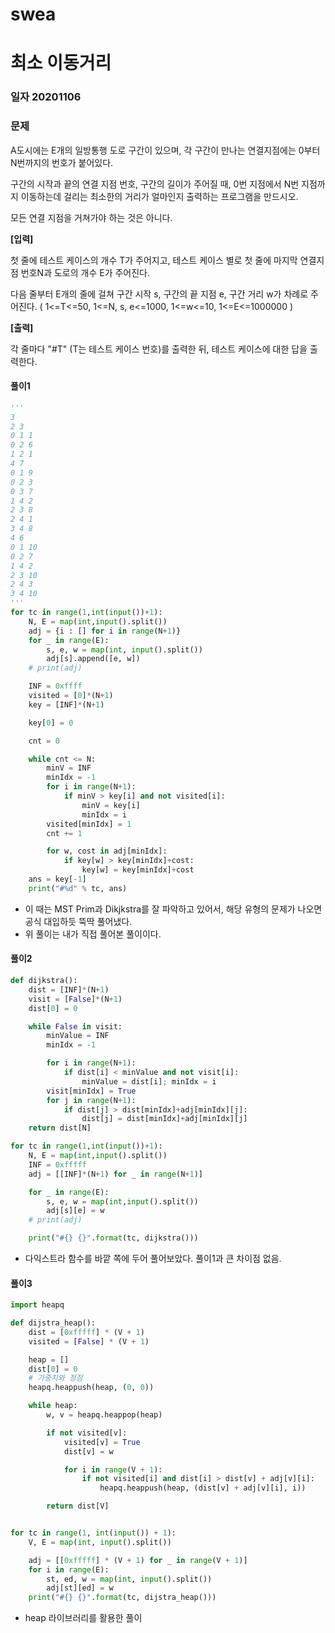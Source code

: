 # swea

# 최소 이동거리

### 일자 20201106

### 문제

A도시에는 E개의 일방통행 도로 구간이 있으며, 각 구간이 만나는 연결지점에는 0부터 N번까지의 번호가 붙어있다.

구간의 시작과 끝의 연결 지점 번호, 구간의 길이가 주어질 때, 0번 지점에서 N번 지점까지 이동하는데 걸리는 최소한의 거리가 얼마인지 출력하는 프로그램을 만드시오.

모든 연결 지점을 거쳐가야 하는 것은 아니다.

**[입력]**

첫 줄에 테스트 케이스의 개수 T가 주어지고, 테스트 케이스 별로 첫 줄에 마지막 연결지점 번호N과 도로의 개수 E가 주어진다.

다음 줄부터 E개의 줄에 걸쳐 구간 시작 s, 구간의 끝 지점 e, 구간 거리 w가 차례로 주어진다. ( 1<=T<=50, 1<=N, s, e<=1000, 1<=w<=10, 1<=E<=1000000 )

**[출력]**

각 줄마다 "#T" (T는 테스트 케이스 번호)를 출력한 뒤, 테스트 케이스에 대한 답을 출력한다.

#### 풀이1

```python
'''
3
2 3
0 1 1
0 2 6
1 2 1
4 7
0 1 9
0 2 3
0 3 7
1 4 2
2 3 8
2 4 1
3 4 8
4 6
0 1 10
0 2 7
1 4 2
2 3 10
2 4 3
3 4 10
'''
for tc in range(1,int(input())+1):
    N, E = map(int,input().split())
    adj = {i : [] for i in range(N+1)}
    for _ in range(E):
        s, e, w = map(int, input().split())
        adj[s].append([e, w])
    # print(adj)

    INF = 0xffff
    visited = [0]*(N+1)
    key = [INF]*(N+1)

    key[0] = 0

    cnt = 0

    while cnt <= N:
        minV = INF
        minIdx = -1
        for i in range(N+1):
            if minV > key[i] and not visited[i]:
                minV = key[i]
                minIdx = i
        visited[minIdx] = 1
        cnt += 1

        for w, cost in adj[minIdx]:
            if key[w] > key[minIdx]+cost:
                key[w] = key[minIdx]+cost
    ans = key[-1]
    print("#%d" % tc, ans)


```

- 이 때는 MST Prim과 Dikjkstra를 잘 파악하고 있어서, 해당 유형의 문제가 나오면 공식 대입하듯 뚝딱 풀어냈다.
- 위 풀이는 내가 직접 풀어본 풀이이다.

#### 풀이2

```python
def dijkstra():
    dist = [INF]*(N+1)
    visit = [False]*(N+1)
    dist[0] = 0

    while False in visit:
        minValue = INF
        minIdx = -1

        for i in range(N+1):
            if dist[i] < minValue and not visit[i]:
                minValue = dist[i]; minIdx = i
        visit[minIdx] = True
        for j in range(N+1):
            if dist[j] > dist[minIdx]+adj[minIdx][j]:
                dist[j] = dist[minIdx]+adj[minIdx][j]
    return dist[N]

for tc in range(1,int(input())+1):
    N, E = map(int,input().split())
    INF = 0xfffff
    adj = [[INF]*(N+1) for _ in range(N+1)]

    for _ in range(E):
        s, e, w = map(int,input().split())
        adj[s][e] = w
    # print(adj)

    print("#{} {}".format(tc, dijkstra()))
```

- 다익스트라 함수를 바깥 쪽에 두어 풀어보았다. 풀이1과 큰 차이점 없음.



#### 풀이3

```python
import heapq

def dijstra_heap():
    dist = [0xfffff] * (V + 1)
    visited = [False] * (V + 1)

    heap = []
    dist[0] = 0
    # 가중치와 정점
    heapq.heappush(heap, (0, 0))

    while heap:
        w, v = heapq.heappop(heap)

        if not visited[v]:
            visited[v] = True
            dist[v] = w

            for i in range(V + 1):
                if not visited[i] and dist[i] > dist[v] + adj[v][i]:
                    heapq.heappush(heap, (dist[v] + adj[v][i], i))

        return dist[V]


for tc in range(1, int(input()) + 1):
    V, E = map(int, input().split())

    adj = [[0xfffff] * (V + 1) for _ in range(V + 1)]
    for i in range(E):
        st, ed, w = map(int, input().split())
        adj[st][ed] = w
    print("#{} {}".format(tc, dijstra_heap()))
```

- heap 라이브러리를 활용한 풀이